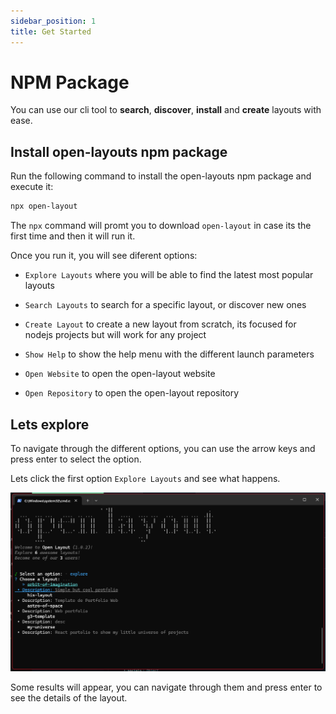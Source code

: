 ```yaml
---
sidebar_position: 1
title: Get Started
---
```


# NPM Package

You can use our cli tool to **search**, **discover**, **install** and **create** layouts with ease.

## Install open-layouts npm package


Run the following command to install the open-layouts npm package and execute it:

```bash
npx open-layout
```

The `npx` command will promt you to download `open-layout` in case its the first time and then it will run it.

Once you run it, you will see diferent options:

- `Explore Layouts` where you will be able to find the latest most popular layouts
- `Search Layouts` to search for a specific layout, or discover new ones
- `Create Layout` to create a new layout from scratch, its focused for nodejs projects but will work for any project

- `Show Help` to show the help menu with the different launch parameters
- `Open Website` to open the open-layout website
- `Open Repository` to open the open-layout repository

## Lets explore

To navigate through the different options, you can use the arrow keys and press enter to select the option.

Lets click the first option `Explore Layouts` and see what happens.

![npm-explore](./img/npm-explore.png)

Some results will appear, you can navigate through them and press enter to see the details of the layout.